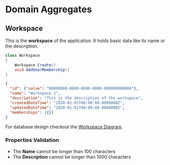 # Domain Aggregates

## Workspace

This is the **workspace** of the application. It holds basic data like its name or the description.

```csharp
class Workspace
{
    Workspace Create()
    void AddUserMembership()
}
```

```json
{
  "id": {"value": "00000000-0000-0000-0000-000000000000"},
  "name": "Workspace 1",
  "description": "This is the description of the workspace",
  "createdDateTime": "2020-01-01T00:00:00.0000000Z",
  "updatedDateTime": "2020-01-01T00:00:00.0000000Z",
  "memberships": [{}]
}
```

For database design checkout the [Workspace Diagram](../diagrams/aggregates/Diagram.Workspace.md).

### Properties Validation

- The **Name** cannot be longer than 100 characters
- The **Description** cannot be longer than 1000 characters
